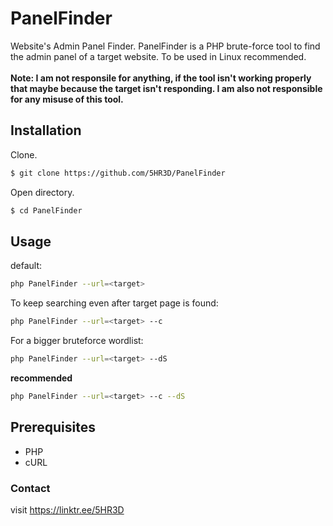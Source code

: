 # PanelFinder
Website's Admin Panel Finder.
PanelFinder is a PHP brute-force tool to find the admin panel of a target website. To be used in Linux recommended.
<br><br>**Note: I am not responsile for anything, if the tool isn't working properly that maybe because the target isn't responding. I am also not responsible for any misuse of this tool.**

##  Installation

Clone.
```sh
$ git clone https://github.com/5HR3D/PanelFinder
```

Open directory.
```sh
$ cd PanelFinder
```
## Usage
default:
```sh
php PanelFinder --url=<target>
```
To keep searching even after target page is found:
```sh
php PanelFinder --url=<target> --c
```
For a bigger bruteforce wordlist:
```sh
php PanelFinder --url=<target> --dS
```
**recommended**
```sh
php PanelFinder --url=<target> --c --dS
```

## Prerequisites

- PHP
- cURL

### Contact
visit https://linktr.ee/5HR3D
